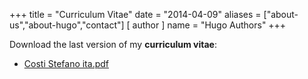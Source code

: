 +++
title = "Curriculum Vitae"
date = "2014-04-09"
aliases = ["about-us","about-hugo","contact"]
[ author ]
  name = "Hugo Authors"
+++

Download the last version of my **curriculum vitae**:

* [Costi Stefano ita.pdf](/CostiStefano.pdf)
